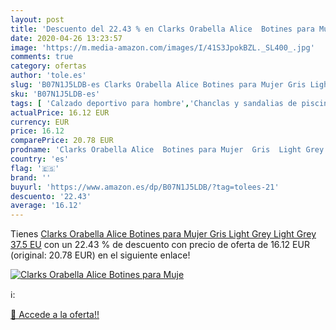 ```yaml
---
layout: post
title: 'Descuento del 22.43 % en Clarks Orabella Alice  Botines para Muje'
date: 2020-04-26 13:23:57
image: 'https://m.media-amazon.com/images/I/41S3JpokBZL._SL400_.jpg'
comments: true
category: ofertas
author: 'tole.es'
slug: 'B07N1J5LDB-es Clarks Orabella Alice Botines para Mujer Gris Light Grey...'
sku: 'B07N1J5LDB-es'
tags: [ 'Calzado deportivo para hombre','Chanclas y sandalias de piscina para hombre','Sandalias de vestir para hombre','Zapatillas y calzado deportivo para hombre','Zapatos','Zapatos para hombre','Zapatos y complementos','botines', ]
actualPrice: 16.12 EUR
currency: EUR
price: 16.12
comparePrice: 20.78 EUR
prodname: 'Clarks Orabella Alice  Botines para Mujer  Gris  Light Grey Light Grey   37.5 EU'
country: 'es'
flag: '🇪🇸'
brand: ''
buyurl: 'https://www.amazon.es/dp/B07N1J5LDB/?tag=tolees-21'
descuento: '22.43'
average: '16.12'
---
```


Tienes [Clarks Orabella Alice  Botines para Mujer  Gris  Light Grey Light Grey   37.5 EU](https://www.amazon.es/dp/B07N1J5LDB/?tag=tolees-21) con un 22.43 % de descuento con precio de oferta de 16.12 EUR (original: 20.78 EUR) en el siguiente enlace!

[![Clarks Orabella Alice  Botines para Muje](https://m.media-amazon.com/images/I/41S3JpokBZL._SL400_.jpg)](https://www.amazon.es/dp/B07N1J5LDB/?tag=tolees-21)

ℹ️:


[🛒 Accede a la oferta!!](https://www.amazon.es/dp/B07N1J5LDB/?tag=tolees-21)
